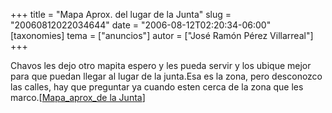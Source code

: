+++
title = "Mapa Aprox. del lugar de la Junta"
slug = "20060812022034644"
date = "2006-08-12T02:20:34-06:00"
[taxonomies]
tema = ["anuncios"]
autor = ["José Ramón Pérez Villarreal"]
+++

Chavos les dejo otro mapita espero y les pueda servir y los ubique mejor
para que puedan llegar al lugar de la junta.Esa es la zona, pero
desconozco las calles, hay que preguntar ya cuando esten cerca de la
zona que les marco.\[[Mapa_aprox_de la
Junta](http://sisinfo.itc.mx/itc-apijrpv/mapa_aprox.gif)\]


